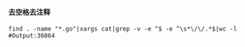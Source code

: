 #### 去空格去注释

    find . -name "*.go"|xargs cat|grep -v -e ^$ -e ^\s*\/\/.*$|wc -l    #Output:36064  
